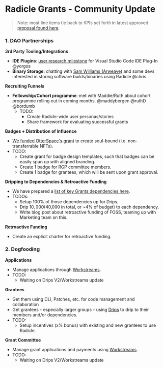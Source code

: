 # Radicle Grants - Community Update 

> Note: most line items tie back to KPIs set forth in latest approved [proposal found here](https://radicle.community/t/formal-review-radicle-grants-program-continuation/3075#purpose-kpis-26).

### 1. DAO Partnerships

**3rd Party Tooling/Integrations**
* **IDE Plugins**: [user research milestone](https://radicle.community/t/application-radicle-ide-plugins-ux-design/2728/28) for Visual Studio Code IDE Plug-In @yorgos 
* **Binary Storage**: chatting with [Sam Williams (Arweave)](https://twitter.com/samecwilliams) and some devs interested in storing software builds/binaries using Radicle @chris

**Recruiting Funnels**
* **Fellowship/Cohort programme**: met with Maddie/Ruth about cohort programme rolling out in coming months. @maddybergen @ruthD @bordumb
  * TODO:
    * Create Radicle-wide user personas/stories
    * Share framework for evaluating successful grants 
    
**Badges + Distribution of Influence**
* [We funded OtterSpace's grant](https://radicle.community/t/otterspace-soulbound-contributor-badges-for-daos-grant-application/2868/8) to create soul-bound (i.e. non-transferrable NFTs).
* TODO:
  * Create grant for badge design templates, such that badges can be easily spun up with aligned branding.
  * Create 1 badge for RGP committee members.
  * Create 1 badge for grantees, which will be sent upon grant approval.

**Dripping to Dependencies & Retroactive Funding**
* We have prepared a [list of key Grants dependencies here](https://github.com/radicle-dev/radicle-grants/issues/60).
* TODOs:
  * Setup 100% of those dependencies up for Drips. 
  * Drip $10,000 ($40,000 in total, or ~4% of budget) to each dependency. 
  * Write blog post about retroactive funding of FOSS, teaming up with Marketing team on this.

**Retroactive Funding**
* Create an explicit charter for retroactive funding.

### 2. Dogfooding

**Applications**
* Manage applications through [Workstreams](https://github.com/radicle-dev/workstreams-app).
* TODO:
  * Waiting on Drips V2/Workstreams update

**Grantees**
* Get them using CLI, Patches, etc. for code management and collaboration
* Get grantees - especially larger groups - using [Drips](https://www.drips.network/) to drip to their members and/or dependencies.
* TODO:
  * Setup incentives (x% bonus) with existing and new grantees to use Radicle.

**Grant Committee**
* Manage grant applications and payments using [Workstreams](https://github.com/radicle-dev/workstreams-app).
* TODO:
  * Waiting on Drips V2/Workstreams update